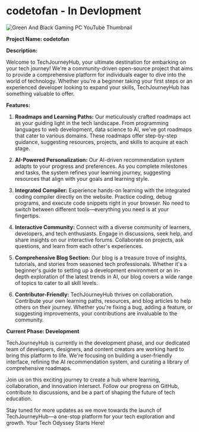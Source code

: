 # codetofan - In Devlopment
![Green And Black Gaming PC YouTube Thumbnail](https://github.com/47-dev/codetofan/assets/79639577/a4fe3cc8-9d62-4d26-890c-f53f531077f9)

**Project Name: codetofan**

**Description:**

Welcome to TechJourneyHub, your ultimate destination for embarking on your tech journey! We're a community-driven open-source project that aims to provide a comprehensive platform for individuals eager to dive into the world of technology. Whether you're a beginner taking your first steps or an experienced developer looking to expand your skills, TechJourneyHub has something valuable to offer.

**Features:**

1. **Roadmaps and Learning Paths:** Our meticulously crafted roadmaps act as your guiding light in the tech landscape. From programming languages to web development, data science to AI, we've got roadmaps that cater to various domains. These roadmaps offer step-by-step guidance, suggesting resources, projects, and skills to acquire at each stage.

2. **AI-Powered Personalization:** Our AI-driven recommendation system adapts to your progress and preferences. As you complete milestones and tasks, the system refines your learning journey, suggesting resources that align with your goals and learning style.

3. **Integrated Compiler:** Experience hands-on learning with the integrated coding compiler directly on the website. Practice coding, debug programs, and execute code snippets right in your browser. No need to switch between different tools—everything you need is at your fingertips.

4. **Interactive Community:** Connect with a diverse community of learners, developers, and tech enthusiasts. Engage in discussions, seek help, and share insights on our interactive forums. Collaborate on projects, ask questions, and learn from each other's experiences.

5. **Comprehensive Blog Section:** Our blog is a treasure trove of insights, tutorials, and stories from seasoned tech professionals. Whether it's a beginner's guide to setting up a development environment or an in-depth exploration of the latest trends in AI, our blog covers a wide range of topics to cater to all skill levels.

6. **Contributor-Friendly:** TechJourneyHub thrives on collaboration. Contribute your own learning paths, resources, and blog articles to help others on their journey. Whether you're fixing a bug, adding a feature, or suggesting improvements, your contributions are invaluable to the community.

**Current Phase: Development**

TechJourneyHub is currently in the development phase, and our dedicated team of developers, designers, and content creators are working hard to bring this platform to life. We're focusing on building a user-friendly interface, refining the AI recommendation system, and curating a library of comprehensive roadmaps.

Join us on this exciting journey to create a hub where learning, collaboration, and innovation intersect. Follow our progress on GitHub, contribute to discussions, and be a part of shaping the future of tech education.

Stay tuned for more updates as we move towards the launch of TechJourneyHub—a one-stop platform for your tech exploration and growth.
 Your Tech Odyssey Starts Here!
